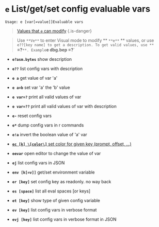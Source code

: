 <!-- TITLE: e -->

#  **`e`** List/get/set config evaluable vars


```text
Usage: e [var[=value]]Evaluable vars
```


> [Values that `e` can modify](/options/e/Values-that-e-can-modify) {.is-danger}

> Use `**Ve**` to enter Visual mode to modify ** `**e**` ** values, or use `e??[key name] to get a description. To get valid values, use ** `**=?**` **. Example `**e dbg.bep =?**`

- **`e?asm.bytes`** show description
- **`e??`** list config vars with description
- **`e a`** get value of var 'a'
- **`e a=b`** set var 'a' the 'b' value
- **`e var=?`** print all valid values of var
- **`e var=??`** print all valid values of var with description
- **`e-`** reset config vars
- **`e*`** dump config vars in r commands
- **`e!a`** invert the boolean value of 'a' var

- [ **`ec [k] \[color\]`** set color for given key (prompt, offset, ...)](/options/e/ec)

- **`eevar`** open editor to change the value of var
- **`ej`** list config vars in JSON
- **`env [k[=v]]`** get/set environment variable
- **`er [key]`** set config key as readonly. no way back
- **`es [space]`** list all eval spaces [or keys]
- **`et [key]`** show type of given config variable
- **`ev [key]`** list config vars in verbose format
- **`evj [key]`** list config vars in verbose format in JSON